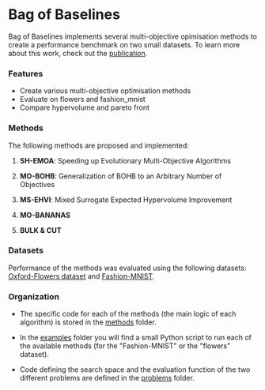 # Bag of Baselines

Bag of Baselines implements several multi-objective opimisation methods to create a performance benchmark on two small datasets. To learn more about this work, check out the [publication](https://arxiv.org/abs/2105.01015).


### Features

+ Create various multi-objective optimisation methods
+ Evaluate on flowers and fashion_mnist
+ Compare hypervolume and pareto front

### Methods

The following methods are proposed and implemented:

1. **SH-EMOA**: Speeding up Evolutionary Multi-Objective Algorithms

2. **MO-BOHB**: Generalization of BOHB to an Arbitrary Number of Objectives

3. **MS-EHVI**: Mixed Surrogate Expected Hypervolume Improvement

4. **MO-BANANAS**

5. **BULK & CUT**

### Datasets

Performance of the methods was evaluated using the following datasets: [Oxford-Flowers dataset](https://www.robots.ox.ac.uk/~vgg/data/flowers/) and [Fashion-MNIST](https://github.com/zalandoresearch/fashion-mnist).


### Organization

 * The specific code for each of the methods (the main logic of each algorithm) is stored in the [methods](https://github.com/automl/multi-obj-baselines/tree/main/baselines/methods) folder.

 * In the [examples](https://github.com/automl/multi-obj-baselines/tree/main/examples) folder you will find a small Python script to run each of the available methods (for the "Fashion-MNIST" or the "flowers" dataset).

 * Code defining the search space and the evaluation function of the two different problems are defined in the [problems](https://github.com/automl/multi-obj-baselines/tree/main/baselines/problems) folder. 

